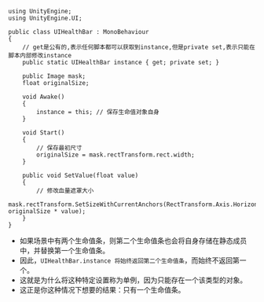
```unity
using UnityEngine;
using UnityEngine.UI;

public class UIHealthBar : MonoBehaviour
{
    // get是公有的,表示任何脚本都可以获取到instance,但是private set,表示只能在脚本内部修改instance
    public static UIHealthBar instance { get; private set; }

    public Image mask;
    float originalSize;

    void Awake()
    {
        instance = this; // 保存生命值对象自身
    }

    void Start()
    {
        // 保存最初尺寸
        originalSize = mask.rectTransform.rect.width;
    }

    public void SetValue(float value)
    {
        // 修改血量遮罩大小
        mask.rectTransform.SetSizeWithCurrentAnchors(RectTransform.Axis.Horizontal, originalSize * value);
    }
}
```
* 如果场景中有两个生命值条，则第二个生命值条也会将自身存储在静态成员中，并替换第一个生命值条。
* 因此，`UIHealthBar.instance 将始终返回第二个生命值条`，而始终不返回第一个。
* 这就是为什么将这种特定设置称为单例，因为只能存在一个该类型的对象。
* 这正是你这种情况下想要的结果：只有一个生命值条。

